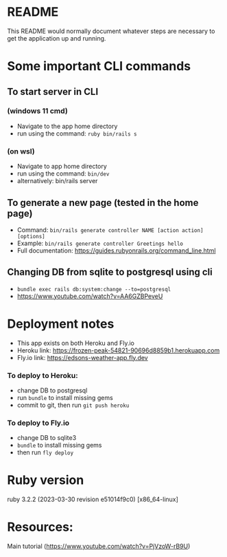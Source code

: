 # README

This README would normally document whatever steps are necessary to get the
application up and running.

# Some important CLI commands

## To start server in CLI
### (windows 11 cmd) 
  - Navigate to the app home directory
  - run using the command: `ruby bin/rails s`
### (on wsl)
  - Navigate to app home directory
  - run using the command: `bin/dev`
  - alternatively: bin/rails server

## To generate a new page (tested in the home page)
  - Command: `bin/rails generate controller NAME [action action] [options]`
  - Example: `bin/rails generate controller Greetings hello`
  - Full documentation: https://guides.rubyonrails.org/command_line.html

## Changing DB from sqlite to postgresql using cli
  - `bundle exec rails db:system:change --to=postgresql`
  - https://www.youtube.com/watch?v=AA6GZBPeveU

# Deployment notes
  - This app exists on both Heroku and Fly.io
  - Heroku link: https://frozen-peak-54821-90696d8859b1.herokuapp.com
  - Fly.io link: https://edsons-weather-app.fly.dev

### To deploy to Heroku: 
  - change DB to postgresql 
  - run `bundle` to install missing gems
  - commit to git, then run `git push heroku`

### To deploy to Fly.io 
  - change DB to sqlite3
  - `bundle` to install missing gems
  - then run `fly deploy`

# Ruby version
ruby 3.2.2 (2023-03-30 revision e51014f9c0) [x86_64-linux]

# Resources:
Main tutorial (https://www.youtube.com/watch?v=PjVzoW-rB9U)

